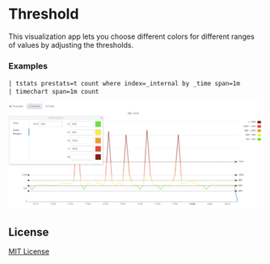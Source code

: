 # Threshold

This visualization app lets you choose different colors for different ranges of values by adjusting the thresholds.

### Examples

```
| tstats prestats=t count where index=_internal by _time span=1m
| timechart span=1m count
```

![timeline](/static/timeline.png)

## License

[MIT License](LICENSE)
